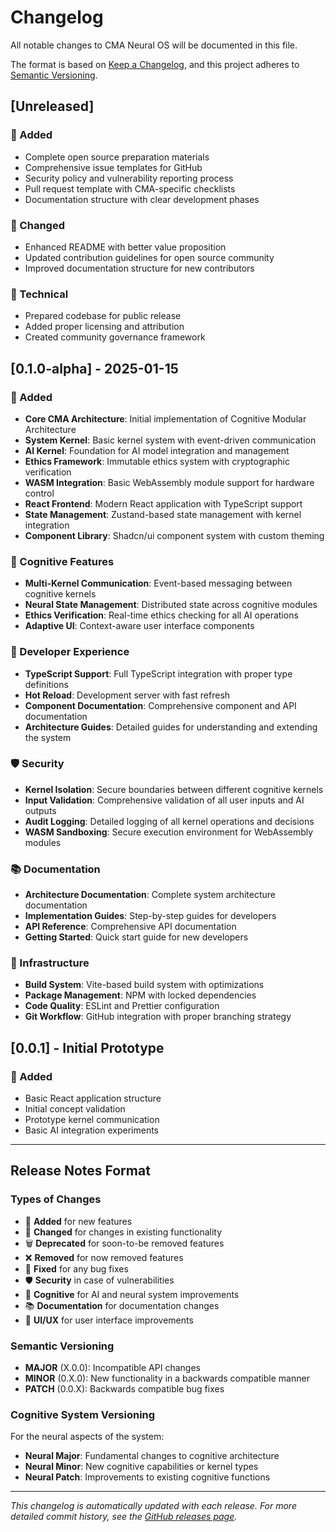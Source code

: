 # Changelog

All notable changes to CMA Neural OS will be documented in this file.

The format is based on [Keep a Changelog](https://keepachangelog.com/en/1.0.0/),
and this project adheres to [Semantic Versioning](https://semver.org/spec/v2.0.0.html).

## [Unreleased]

### 🚀 Added
- Complete open source preparation materials
- Comprehensive issue templates for GitHub
- Security policy and vulnerability reporting process
- Pull request template with CMA-specific checklists
- Documentation structure with clear development phases

### 🔄 Changed
- Enhanced README with better value proposition
- Updated contribution guidelines for open source community
- Improved documentation structure for new contributors

### 🔧 Technical
- Prepared codebase for public release
- Added proper licensing and attribution
- Created community governance framework

## [0.1.0-alpha] - 2025-01-15

### 🚀 Added
- **Core CMA Architecture**: Initial implementation of Cognitive Modular Architecture
- **System Kernel**: Basic kernel system with event-driven communication
- **AI Kernel**: Foundation for AI model integration and management
- **Ethics Framework**: Immutable ethics system with cryptographic verification
- **WASM Integration**: Basic WebAssembly module support for hardware control
- **React Frontend**: Modern React application with TypeScript support
- **State Management**: Zustand-based state management with kernel integration
- **Component Library**: Shadcn/ui component system with custom theming

### 🧠 Cognitive Features
- **Multi-Kernel Communication**: Event-based messaging between cognitive kernels
- **Neural State Management**: Distributed state across cognitive modules
- **Ethics Verification**: Real-time ethics checking for all AI operations
- **Adaptive UI**: Context-aware user interface components

### 🔧 Developer Experience
- **TypeScript Support**: Full TypeScript integration with proper type definitions
- **Hot Reload**: Development server with fast refresh
- **Component Documentation**: Comprehensive component and API documentation
- **Architecture Guides**: Detailed guides for understanding and extending the system

### 🛡️ Security
- **Kernel Isolation**: Secure boundaries between different cognitive kernels
- **Input Validation**: Comprehensive validation of all user inputs and AI outputs
- **Audit Logging**: Detailed logging of all kernel operations and decisions
- **WASM Sandboxing**: Secure execution environment for WebAssembly modules

### 📚 Documentation
- **Architecture Documentation**: Complete system architecture documentation
- **Implementation Guides**: Step-by-step guides for developers
- **API Reference**: Comprehensive API documentation
- **Getting Started**: Quick start guide for new developers

### 🔄 Infrastructure
- **Build System**: Vite-based build system with optimizations
- **Package Management**: NPM with locked dependencies
- **Code Quality**: ESLint and Prettier configuration
- **Git Workflow**: GitHub integration with proper branching strategy

## [0.0.1] - Initial Prototype

### 🚀 Added
- Basic React application structure
- Initial concept validation
- Prototype kernel communication
- Basic AI integration experiments

---

## Release Notes Format

### Types of Changes
- 🚀 **Added** for new features
- 🔄 **Changed** for changes in existing functionality  
- 🗑️ **Deprecated** for soon-to-be removed features
- ❌ **Removed** for now removed features
- 🔧 **Fixed** for any bug fixes
- 🛡️ **Security** in case of vulnerabilities
- 🧠 **Cognitive** for AI and neural system improvements
- 📚 **Documentation** for documentation changes
- 🎨 **UI/UX** for user interface improvements

### Semantic Versioning
- **MAJOR** (X.0.0): Incompatible API changes
- **MINOR** (0.X.0): New functionality in a backwards compatible manner
- **PATCH** (0.0.X): Backwards compatible bug fixes

### Cognitive System Versioning
For the neural aspects of the system:
- **Neural Major**: Fundamental changes to cognitive architecture
- **Neural Minor**: New cognitive capabilities or kernel types
- **Neural Patch**: Improvements to existing cognitive functions

---

*This changelog is automatically updated with each release. For more detailed commit history, see the [GitHub releases page](https://github.com/your-org/cma-neural-os/releases).*